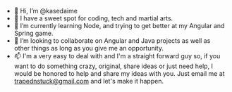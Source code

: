 - 👋 Hi, I’m @kasedaime
- 👀 I have a sweet spot for coding, tech and martial arts.
- 🌱 I’m currently learning Node, and trying to get better at my Angular and Spring game.
- 💞️ I’m looking to collaborate on Angular and Java projects as well as other things as long as you give me an opportunity.
- 📫 I'm a very easy to deal with and I'm a straight forward guy so, if you want to do something crazy, original, share ideas or just need help, 
     I would be honored to help and share my ideas with you. Just email me at trapednstuck@gmail.com and let's make it happen.
